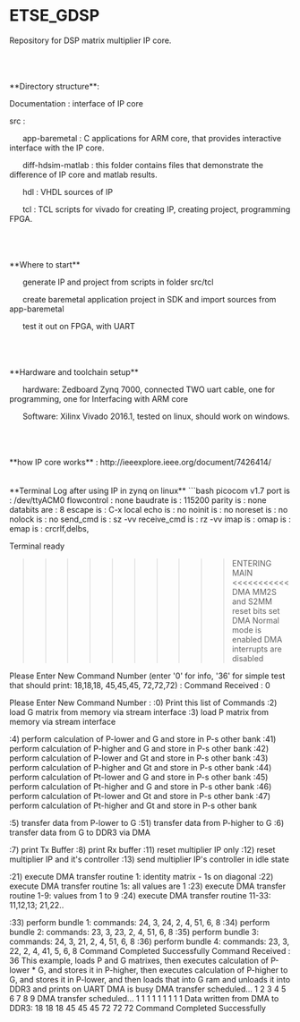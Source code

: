 # ETSE_GDSP
Repository for DSP matrix multiplier IP core.


<br />
<br />
<br />
**Directory structure**: 

Documentation : interface of IP core

src :

&nbsp;&nbsp;&nbsp;&nbsp;&nbsp; app-baremetal : C applications for ARM core, that provides interactive interface with the IP core.

&nbsp;&nbsp;&nbsp;&nbsp;&nbsp; diff-hdsim-matlab : this folder contains files that demonstrate the difference of IP core and matlab results.

&nbsp;&nbsp;&nbsp;&nbsp;&nbsp; hdl : VHDL sources of IP

&nbsp;&nbsp;&nbsp;&nbsp;&nbsp; tcl : TCL scripts for vivado for creating IP, creating project, programming FPGA. 



<br />
<br />
<br />
**Where to start**

&nbsp;&nbsp;&nbsp;&nbsp;&nbsp; generate IP and project from scripts in folder src/tcl

&nbsp;&nbsp;&nbsp;&nbsp;&nbsp; create baremetal application project in SDK and import sources from app-baremetal

&nbsp;&nbsp;&nbsp;&nbsp;&nbsp; test it out on FPGA, with UART


<br />
<br />
<br />
**Hardware and toolchain setup**

&nbsp;&nbsp;&nbsp;&nbsp;&nbsp; hardware: Zedboard Zynq 7000, connected TWO uart cable, one for programming, one for Interfacing with ARM core

&nbsp;&nbsp;&nbsp;&nbsp;&nbsp; Software: Xilinx Vivado 2016.1, tested on linux, should work on windows.


<br />
<br />
<br />
**how IP core works** : http://ieeexplore.ieee.org/document/7426414/

<br />
<br />
<br />
**Terminal Log after using IP in zynq on linux** 
```bash
picocom v1.7
port is        : /dev/ttyACM0
flowcontrol    : none
baudrate is    : 115200
parity is      : none
databits are   : 8
escape is      : C-x
local echo is  : no
noinit is      : no
noreset is     : no
nolock is      : no
send_cmd is    : sz -vv
receive_cmd is : rz -vv
imap is        : 
omap is        : 
emap is        : crcrlf,delbs,

Terminal ready





>>>>>>>>>> ENTERING MAIN <<<<<<<<<<<
DMA MM2S and S2MM reset bits set
DMA Normal mode is enabled
DMA interrupts are disabled


Please Enter New Command Number (enter '0' for info, '36' for simple test 
 that should print: 18,18,18, 45,45,45, 72,72,72) : 
Command Received : 0 


Please Enter New Command Number : 
:0) Print this list of Commands
:2) load G matrix from memory via stream interface
:3) load P matrix from memory via stream interface

:4)  perform calculation of P-lower  and G and store in P-s other bank
:41) perform calculation of P-higher and G and store in P-s other bank
:42) perform calculation of P-lower  and Gt and store in P-s other bank
:43) perform calculation of P-higher and Gt and store in P-s other bank
:44) perform calculation of Pt-lower  and G and store in P-s other bank
:45) perform calculation of Pt-higher and G and store in P-s other bank
:46) perform calculation of Pt-lower  and Gt and store in P-s other bank
:47) perform calculation of Pt-higher and Gt and store in P-s other bank

:5)  transfer data from P-lower to G 
:51) transfer data from P-higher to G
:6)  transfer data from G to DDR3 via DMA 

:7) print Tx Buffer
:8) print Rx buffer
:11) reset multiplier IP only
:12) reset multiplier IP and it's controller
:13) send multiplier IP's controller in idle state 

:21) execute DMA transfer routine 1: identity matrix - 1s on diagonal 
:22) execute DMA transfer routine 1s: all values are 1 
:23) execute DMA transfer routine 1-9: values from 1 to 9 
:24) execute DMA transfer routine 11-33: 11,12,13; 21,22.. 

:33) perform bundle 1: commands: 24, 3, 24, 2, 4, 51,  6, 8
:34) perform bundle 2: commands: 23, 3, 23, 2, 4, 51,  6, 8
:35) perform bundle 3: commands: 24, 3, 21, 2, 4, 51,  6, 8
:36) perform bundle 4: commands: 23, 3, 22, 2, 4, 41, 5, 6, 8
Command Completed Successfully 
Command Received : 36 
This example, loads P and G matrixes, then executes calculation of P-lower * G, 
 and stores it in P-higher, then executes calculation of P-higher to G, 
 and stores it in P-lower, and then loads that into G ram and unloads it into DDR3 and prints on UART
DMA is busy
DMA transfer scheduled...
1 2 3 
4 5 6 
7 8 9 
DMA transfer scheduled...
1 1 1 
1 1 1 
1 1 1 
Data written from DMA to DDR3:
18 18 18 
45 45 45 
72 72 72 
Command Completed Successfully 

```
